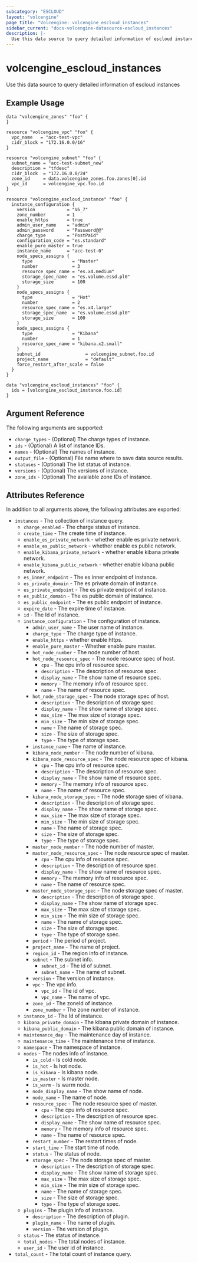 ```yaml
---
subcategory: "ESCLOUD"
layout: "volcengine"
page_title: "Volcengine: volcengine_escloud_instances"
sidebar_current: "docs-volcengine-datasource-escloud_instances"
description: |-
  Use this data source to query detailed information of escloud instances
---
```

# volcengine_escloud_instances
Use this data source to query detailed information of escloud instances
## Example Usage
```hcl
data "volcengine_zones" "foo" {
}

resource "volcengine_vpc" "foo" {
  vpc_name   = "acc-test-vpc"
  cidr_block = "172.16.0.0/16"
}

resource "volcengine_subnet" "foo" {
  subnet_name = "acc-test-subnet_new"
  description = "tfdesc"
  cidr_block  = "172.16.0.0/24"
  zone_id     = data.volcengine_zones.foo.zones[0].id
  vpc_id      = volcengine_vpc.foo.id
}

resource "volcengine_escloud_instance" "foo" {
  instance_configuration {
    version            = "V6_7"
    zone_number        = 1
    enable_https       = true
    admin_user_name    = "admin"
    admin_password     = "Password@@"
    charge_type        = "PostPaid"
    configuration_code = "es.standard"
    enable_pure_master = true
    instance_name      = "acc-test-0"
    node_specs_assigns {
      type               = "Master"
      number             = 3
      resource_spec_name = "es.x4.medium"
      storage_spec_name  = "es.volume.essd.pl0"
      storage_size       = 100
    }
    node_specs_assigns {
      type               = "Hot"
      number             = 2
      resource_spec_name = "es.x4.large"
      storage_spec_name  = "es.volume.essd.pl0"
      storage_size       = 100
    }
    node_specs_assigns {
      type               = "Kibana"
      number             = 1
      resource_spec_name = "kibana.x2.small"
    }
    subnet_id                 = volcengine_subnet.foo.id
    project_name              = "default"
    force_restart_after_scale = false
  }
}

data "volcengine_escloud_instances" "foo" {
  ids = [volcengine_escloud_instance.foo.id]
}
```
## Argument Reference
The following arguments are supported:
* `charge_types` - (Optional) The charge types of instance.
* `ids` - (Optional) A list of instance IDs.
* `names` - (Optional) The names of instance.
* `output_file` - (Optional) File name where to save data source results.
* `statuses` - (Optional) The list status of instance.
* `versions` - (Optional) The versions of instance.
* `zone_ids` - (Optional) The available zone IDs of instance.

## Attributes Reference
In addition to all arguments above, the following attributes are exported:
* `instances` - The collection of instance query.
    * `charge_enabled` - The charge status of instance.
    * `create_time` - The create time of instance.
    * `enable_es_private_network` - whether enable es private network.
    * `enable_es_public_network` - whether enable es public network.
    * `enable_kibana_private_network` - whether enable kibana private network.
    * `enable_kibana_public_network` - whether enable kibana public network.
    * `es_inner_endpoint` - The es inner endpoint of instance.
    * `es_private_domain` - The es private domain of instance.
    * `es_private_endpoint` - The es private endpoint of instance.
    * `es_public_domain` - The es public domain of instance.
    * `es_public_endpoint` - The es public endpoint of instance.
    * `expire_date` - The expire time of instance.
    * `id` - The Id of instance.
    * `instance_configuration` - The configuration of instance.
        * `admin_user_name` - The user name of instance.
        * `charge_type` - The charge type of instance.
        * `enable_https` - whether enable https.
        * `enable_pure_master` - Whether enable pure master.
        * `hot_node_number` - The node number of host.
        * `hot_node_resource_spec` - The node resource spec of host.
            * `cpu` - The cpu info of resource spec.
            * `description` - The description of resource spec.
            * `display_name` - The show name of resource spec.
            * `memory` - The memory info of resource spec.
            * `name` - The name of resource spec.
        * `hot_node_storage_spec` - The node storage spec of host.
            * `description` - The description of storage spec.
            * `display_name` - The show name of storage spec.
            * `max_size` - The max size of storage spec.
            * `min_size` - The min size of storage spec.
            * `name` - The name of storage spec.
            * `size` - The size of storage spec.
            * `type` - The type of storage spec.
        * `instance_name` - The name of instance.
        * `kibana_node_number` - The node number of kibana.
        * `kibana_node_resource_spec` - The node resource spec of kibana.
            * `cpu` - The cpu info of resource spec.
            * `description` - The description of resource spec.
            * `display_name` - The show name of resource spec.
            * `memory` - The memory info of resource spec.
            * `name` - The name of resource spec.
        * `kibana_node_storage_spec` - The node storage spec of kibana.
            * `description` - The description of storage spec.
            * `display_name` - The show name of storage spec.
            * `max_size` - The max size of storage spec.
            * `min_size` - The min size of storage spec.
            * `name` - The name of storage spec.
            * `size` - The size of storage spec.
            * `type` - The type of storage spec.
        * `master_node_number` - The node number of master.
        * `master_node_resource_spec` - The node resource spec of master.
            * `cpu` - The cpu info of resource spec.
            * `description` - The description of resource spec.
            * `display_name` - The show name of resource spec.
            * `memory` - The memory info of resource spec.
            * `name` - The name of resource spec.
        * `master_node_storage_spec` - The node storage spec of master.
            * `description` - The description of storage spec.
            * `display_name` - The show name of storage spec.
            * `max_size` - The max size of storage spec.
            * `min_size` - The min size of storage spec.
            * `name` - The name of storage spec.
            * `size` - The size of storage spec.
            * `type` - The type of storage spec.
        * `period` - The period of project.
        * `project_name` - The name of project.
        * `region_id` - The region info of instance.
        * `subnet` - The subnet info.
            * `subnet_id` - The id of subnet.
            * `subnet_name` - The name of subnet.
        * `version` - The version of instance.
        * `vpc` - The vpc info.
            * `vpc_id` - The id of vpc.
            * `vpc_name` - The name of vpc.
        * `zone_id` - The zoneId of instance.
        * `zone_number` - The zone number of instance.
    * `instance_id` - The Id of instance.
    * `kibana_private_domain` - The kibana private domain of instance.
    * `kibana_public_domain` - The kibana public domain of instance.
    * `maintenance_day` - The maintenance day of instance.
    * `maintenance_time` - The maintenance time of instance.
    * `namespace` - The namespace of instance.
    * `nodes` - The nodes info of instance.
        * `is_cold` - Is cold node.
        * `is_hot` - Is hot node.
        * `is_kibana` - Is kibana node.
        * `is_master` - Is master node.
        * `is_warm` - Is warm node.
        * `node_display_name` - The show name of node.
        * `node_name` - The name of node.
        * `resource_spec` - The node resource spec of master.
            * `cpu` - The cpu info of resource spec.
            * `description` - The description of resource spec.
            * `display_name` - The show name of resource spec.
            * `memory` - The memory info of resource spec.
            * `name` - The name of resource spec.
        * `restart_number` - The restart times of node.
        * `start_time` - The start time of node.
        * `status` - The status of node.
        * `storage_spec` - The node storage spec of master.
            * `description` - The description of storage spec.
            * `display_name` - The show name of storage spec.
            * `max_size` - The max size of storage spec.
            * `min_size` - The min size of storage spec.
            * `name` - The name of storage spec.
            * `size` - The size of storage spec.
            * `type` - The type of storage spec.
    * `plugins` - The plugin info of instance.
        * `description` - The description of plugin.
        * `plugin_name` - The name of plugin.
        * `version` - The version of plugin.
    * `status` - The status of instance.
    * `total_nodes` - The total nodes of instance.
    * `user_id` - The user id of instance.
* `total_count` - The total count of instance query.


